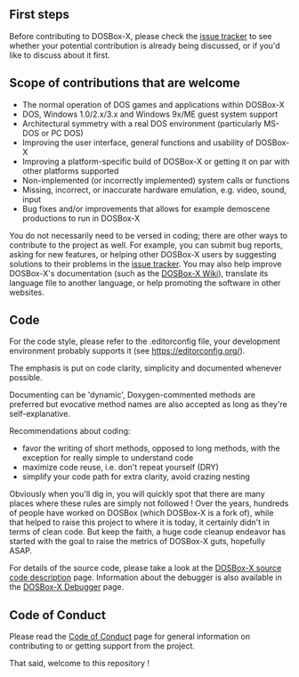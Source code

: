 ## First steps

Before contributing to DOSBox-X, please check the [issue tracker](https://github.com/joncampbell123/dosbox-x/issues) to see whether your potential contribution is already being discussed, or if you'd like to discuss about it first.

## Scope of contributions that are welcome

- The normal operation of DOS games and applications within DOSBox-X 
- DOS, Windows 1.0/2.x/3.x and Windows 9x/ME guest system support
- Architectural symmetry with a real DOS environment (particularly MS-DOS or PC DOS)
- Improving the user interface, general functions and usability of DOSBox-X
- Improving a platform-specific build of DOSBox-X or getting it on par with other platforms supported
- Non-implemented (or incorrectly implemented) system calls or functions
- Missing, incorrect, or inaccurate hardware emulation, e.g. video, sound, input
- Bug fixes and/or improvements that allows for example demoscene productions to run in DOSBox-X

You do not necessarily need to be versed in coding; there are other ways to contribute to the project as well. For example, you can submit bug reports, asking for new features, or helping other DOSBox-X users by suggesting solutions to their problems in the [issue tracker](https://github.com/joncampbell123/dosbox-x/issues). You may also help improve DOSBox-X's documentation (such as the [DOSBox-X Wiki](https://github.com/joncampbell123/dosbox-x/wiki)), translate its language file to another language, or help promoting the software in other websites.

## Code

For the code style, please refer to the .editorconfig file, your development environment probably supports it (see https://editorconfig.org/).

The emphasis is put on code clarity, simplicity and documented whenever possible.

Documenting can be 'dynamic', Doxygen-commented methods are preferred but evocative method names are also accepted as long as they're self-explanative.

Recommendations about coding:
- favor the writing of short methods, opposed to long methods, with the exception for really simple to understand code
- maximize code reuse, i.e. don't repeat yourself (DRY)
- simplify your code path for extra clarity, avoid crazing nesting

Obviously when you'll dig in, you will quickly spot that there are many places where these rules are simply not followed ! Over the years, hundreds of people have worked on DOSBox (which DOSBox-X is a fork of), while that helped to raise this project to where it is today, it certainly didn't in terms of clean code. But keep the faith, a huge code cleanup endeavor has started with the goal to raise the metrics of DOSBox-X guts, hopefully ASAP.

For details of the source code, please take a look at the [DOSBox-X source code description](README.source-code-description) page. Information about the debugger is also available in the [DOSBox-X Debugger](README.debugger) page.


## Code of Conduct

Please read the [Code of Conduct](CODE_OF_CONDUCT.md) page for general information on contributing to or getting support from the project.

That said, welcome to this repository !
